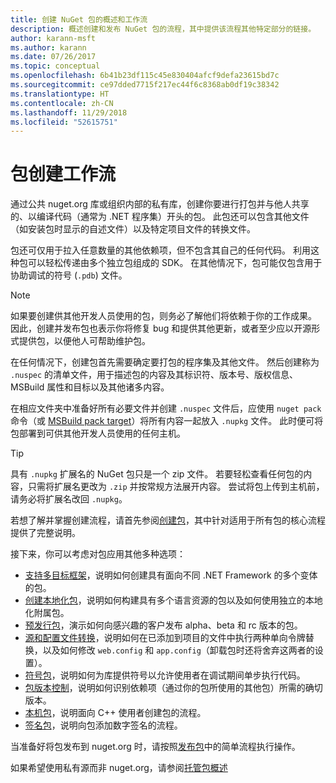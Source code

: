 ```yaml
---
title: 创建 NuGet 包的概述和工作流
description: 概述创建和发布 NuGet 包的流程，其中提供该流程其他特定部分的链接。
author: karann-msft
ms.author: karann
ms.date: 07/26/2017
ms.topic: conceptual
ms.openlocfilehash: 6b41b23df115c45e830404afcf9defa23615bd7c
ms.sourcegitcommit: ce97dded7715f217ec44f6c8368ab0df19c38342
ms.translationtype: HT
ms.contentlocale: zh-CN
ms.lasthandoff: 11/29/2018
ms.locfileid: "52615751"
---
```

# <a name="package-creation-workflow"></a>包创建工作流

通过公共 nuget.org 库或组织内部的私有库，创建你要进行打包并与他人共享的、以编译代码（通常为 .NET 程序集）开头的包。 此包还可以包含其他文件（如安装包时显示的自述文件）以及特定项目文件的转换文件。

包还可仅用于拉入任意数量的其他依赖项，但不包含其自己的任何代码。 利用这种包可以轻松传递由多个独立包组成的 SDK。 在其他情况下，包可能仅包含用于协助调试的符号 (`.pdb`) 文件。

> [!Note]
> 如果要创建供其他开发人员使用的包，则务必了解他们将依赖于你的工作成果。 因此，创建并发布包也表示你将修复 bug 和提供其他更新，或者至少应以开源形式提供包，以便他人可帮助维护包。

在任何情况下，创建包首先需要确定要打包的程序集及其他文件。 然后创建称为 `.nuspec` 的清单文件，用于描述包的内容及其标识符、版本号、版权信息、MSBuild 属性和目标以及其他诸多内容。

在相应文件夹中准备好所有必要文件并创建 `.nuspec` 文件后，应使用 `nuget pack` 命令（或 [MSBuild pack target](../reference/msbuild-targets.md)）将所有内容一起放入 `.nupkg` 文件。 此时便可将包部署到可供其他开发人员使用的任何主机。

> [!Tip]
> 具有 `.nupkg` 扩展名的 NuGet 包只是一个 zip 文件。 若要轻松查看任何包的内容，只需将扩展名更改为 `.zip` 并按常规方法展开内容。 尝试将包上传到主机前，请务必将扩展名改回 `.nupkg`。

若想了解并掌握创建流程，请首先参阅[创建包](../create-packages/creating-a-package.md)，其中针对适用于所有包的核心流程提供了完整说明。

接下来，你可以考虑对包应用其他多种选项：

- [支持多目标框架](../create-packages/supporting-multiple-target-frameworks.md)，说明如何创建具有面向不同 .NET Framework 的多个变体的包。
- [创建本地化包](../create-packages/creating-localized-packages.md)，说明如何构建具有多个语言资源的包以及如何使用独立的本地化附属包。
- [预发行包](../create-packages/prerelease-packages.md)，演示如何向感兴趣的客户发布 alpha、beta 和 rc 版本的包。
- [源和配置文件转换](../create-packages/source-and-config-file-transformations.md)，说明如何在已添加到项目的文件中执行两种单向令牌替换，以及如何修改 `web.config` 和 `app.config`（卸载包时还将舍弃这两者的设置）。
- [符号包](../create-packages/symbol-packages-snupkg.md)，说明如何为库提供符号以允许使用者在调试期间单步执行代码。
- [包版本控制](../reference/package-versioning.md)，说明如何识别依赖项（通过你的包所使用的其他包）所需的确切版本。
- [本机包](../create-packages/native-packages.md)，说明面向 C++ 使用者创建包的流程。
- [签名包](../create-packages/sign-a-package.md)，说明向包添加数字签名的流程。

当准备好将包发布到 nuget.org 时，请按照[发布包](../create-packages/publish-a-package.md)中的简单流程执行操作。

如果希望使用私有源而非 nuget.org，请参阅[托管包概述](../hosting-packages/overview.md)
